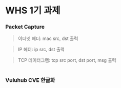 # WHS 1기 과제

### Packet Capture
  > 이더넷 헤더: mac src, dst 출력

  > IP 헤더: ip src, dst 출력

  > TCP 데이터그램: tcp src port, dst port, msg 출력
#

### Vuluhub CVE 한글화



